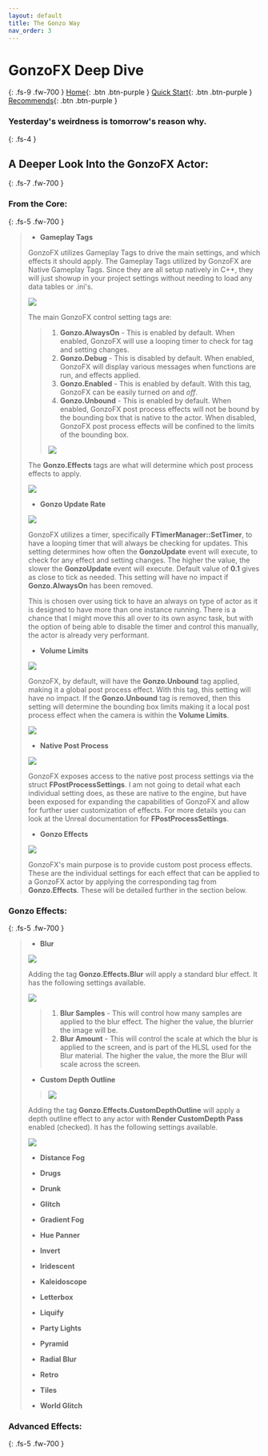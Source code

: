 ```yaml
---
layout: default
title: The Gonzo Way
nav_order: 3
---
```

# GonzoFX Deep Dive
{: .fs-9 .fw-700 }
[Home](https://madteapartygames.github.io/the-gonzo-docs/){: .btn .btn-purple }
[Quick Start](https://madteapartygames.github.io/the-gonzo-docs/docs/quickstart.html){: .btn .btn-purple }
[Recommends](https://madteapartygames.github.io/the-gonzo-docs/docs/recommends.html){: .btn .btn-purple }
### Yesterday's weirdness is tomorrow's reason why.
{: .fs-4 }

## A Deeper Look Into the GonzoFX Actor:
{: .fs-7 .fw-700 }

### From the Core: 
{: .fs-5 .fw-700 }

> - **Gameplay Tags**
>
> GonzoFX utilizes Gameplay Tags to drive the main settings, and which effects it should apply. The Gameplay Tags utilized by GonzoFX are Native Gameplay Tags. Since they are all setup natively in C++, they will just showup in your project settings without needing to load any data tables or .ini's.
> 
> ![](../assets/images/native-tags.png)
> 
> The main GonzoFX control setting tags are:
> > 1. **Gonzo.AlwaysOn** - This is enabled by default. When enabled, GonzoFX will use a looping timer to check for tag and setting changes.
> > 1. **Gonzo.Debug** - This is disabled by default. When enabled, GonzoFX will display various messages when functions are run, and effects applied.
> > 1. **Gonzo.Enabled** - This is enabled by default. With this tag, GonzoFX can be easily turned _on_ and _off_.
> > 1. **Gonzo.Unbound** - This is enabled by default. When enabled, GonzoFX post process effects will not be bound by the bounding box that is native to the actor. When disabled, GonzoFX post process effects will be confined to the limits of the bounding box.
> >
> > ![](../assets/images/tag-defaults.png)
> >
> The **Gonzo.Effects** tags are what will determine which post process effects to apply.
>
> ![](../assets/images/tag-effects.png)
>
> - **Gonzo Update Rate**
>
> ![](../assets/images/update-rate.png)
>
>  GonzoFX utilizes a timer, specifically **FTimerManager::SetTimer**, to have a looping timer that will always be checking for updates. This setting determines how often the **GonzoUpdate** event will execute, to check for any effect and setting changes. The higher the value, the slower the **GonzoUpdate** event will execute. Default value of **0.1** gives as close to tick as needed. This setting will have no impact if **Gonzo.AlwaysOn** has been removed.
>
>This is chosen over using tick to have an always on type of actor as it is designed to have more than one instance running. There is a chance that I might move this all over to its own async task, but with the option of being able to disable the timer and control this manually, the actor is already very performant.
>
> - **Volume Limits**
>
> ![](../assets/images/volume-limits.png)
>
> GonzoFX, by default, will have the **Gonzo.Unbound** tag applied, making it a global post process effect. With this tag, this setting will have no impact. If the **Gonzo.Unbound** tag is removed, then this setting will determine the bounding box limits making it a local post process effect when the camera is within the **Volume Limits**.
>
> ![](../assets/images/volume-limits-2.png)
>
> - **Native Post Process**
>
> ![](../assets/images/native-post-process.png)
>
> GonzoFX exposes access to the native post process settings via the struct **FPostProcessSettings**. I am not going to detail what each individual setting does, as these are native to the engine, but have been exposed for expanding the capabilities of GonzoFX and allow for further user customization of effects. For more details you can look at the Unreal documentation for **FPostProcessSettings**.
>
>
> - **Gonzo Effects**
>
> ![](../assets/images/gonzo-effects.png)
>
> GonzoFX's main purpose is to provide custom post process effects. These are the individual settings for each effect that can be applied to a GonzoFX actor by applying the corresponding tag from **Gonzo.Effects**. These will be detailed further in the section below.
> 


### Gonzo Effects: 
{: .fs-5 .fw-700 }
> - **Blur**
>
> ![](../assets/images/fx-blur.png)
>
> Adding the tag **Gonzo.Effects.Blur** will apply a standard blur effect. It has the following settings available.
>
> ![](../assets/images/blur-settings.png)
>
> > 1. **Blur Samples** - This will control how many samples are applied to the blur effect. The higher the value, the blurrier the image will be. 
> > 1. **Blur Amount** - This will control the scale at which the blur is applied to the screen, and is part of the HLSL used for the Blur material. The higher the value, the more the Blur will scale across the screen.  
> 
> - **Custom Depth Outline**
> 
> > ![](../assets/images/fx-blur.png)
>
>  Adding the tag **Gonzo.Effects.CustomDepthOutline** will apply a depth outline effect to any actor with **Render CustomDepth Pass** enabled (checked). It has the following settings available.
>
> ![](../assets/images/cdo-settings.png)
> 
> - **Distance Fog**
>
> - **Drugs**
>
> - **Drunk**
>
> - **Glitch**
>
> - **Gradient Fog**
>
> - **Hue Panner**
>
> - **Invert**
>
> - **Iridescent**
>
> - **Kaleidoscope**
>
> - **Letterbox**
>
> - **Liquify**
>
> - **Party Lights**
>
> - **Pyramid**
>
> - **Radial Blur**
>
> - **Retro**
>
> - **Tiles**
>
> - **World Glitch**
>

### Advanced Effects: 
{: .fs-5 .fw-700 }
